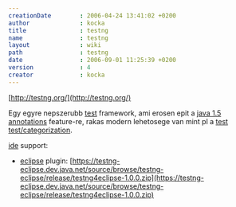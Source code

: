 ```yaml
---
creationDate        : 2006-04-24 13:41:02 +0200 
author              : kocka 
title               : testng 
name                : testng 
layout              : wiki 
path                : testng 
date                : 2006-09-01 11:25:39 +0200 
version             : 4 
creator             : kocka 
---
```

[http://testng.org/](http://testng.org/)

Egy egyre nepszerubb [test](test.html) framework, ami erosen epit a [java 1.5](java%201.5.html) [annotations](annotations.html) feature-re, rakas modern lehetosege van mint pl a [test](test.html) [test/categorization](Test/Categorization.html).

[ide](IDE.html) support:

*   [eclipse](Eclipse.html) plugin: [https://testng-eclipse.dev.java.net/source/browse/testng-eclipse/release/testng4eclipse-1.0.0.zip](https://testng-eclipse.dev.java.net/source/browse/testng-eclipse/release/testng4eclipse-1.0.0.zip)
